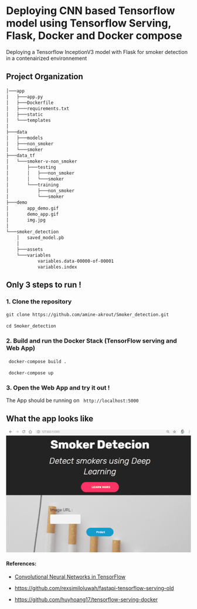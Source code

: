 # Deploying CNN based Tensorflow model using Tensorflow Serving, Flask, Docker and Docker compose

Deploying a Tensorflow InceptionV3 model with Flask for smoker detection in a contenairized environnement


## Project Organization

```
│───app
│   ├───app.py
│   ├───Dockerfile 
│   ├───requirements.txt
│   ├───static
│   └───templates
│
├───data
│   ├───models
│   ├───non_smoker
│   └───smoker
├───data_tf
│   └───smoker-v-non_smoker
│       ├───testing
│       │   ├───non_smoker
│       │   └───smoker
│       └───training
│           ├───non_smoker
│           └───smoker
├───demo
│       app_demo.gif
│       demo_app.gif
│       img.jpg
│
└───smoker_detection
    │   saved_model.pb
    │
    ├───assets
    └───variables
            variables.data-00000-of-00001
            variables.index
```

## Only 3 steps to run !

### 1. Clone the repository
`git clone https://github.com/amine-akrout/Smoker_detection.git `

`cd Smoker_detection`

### 2. Build and run the Docker Stack (TensorFlow serving and Web App)
` docker-compose build .`

` docker-compose up`

### 3. Open the Web App and try it out !
The App should be running on ` http://localhost:5000`


## What the app looks like

![demo](https://github.com/amine-akrout/Smoker_detection/blob/master/demo/app_demo.gif)



#### References:
- [Convolutional Neural Networks in TensorFlow](https://www.example.com) 

- https://github.com/rexsimiloluwah/fastapi-tensorflow-serving-old

- https://github.com/huyhoang17/tensorflow-serving-docker